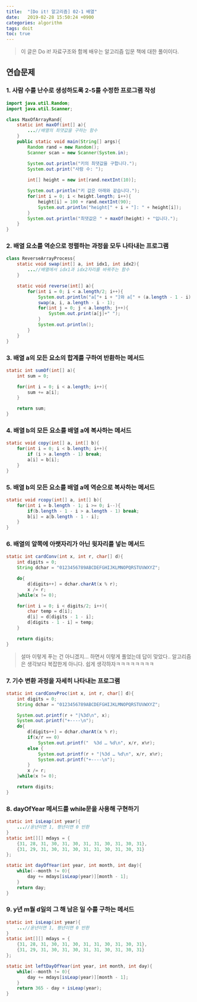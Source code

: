 ```yaml
---
title:  "[Do it! 알고리즘] 02-1 배열"
date:   2019-02-28 15:50:24 +0900
categories: algorithm
tags: doit
toc: true
---
```


> 이 글은 Do it! 자료구조와 함께 배우는 알고리즘 입문 책에 대한 풀이이다.

## 연습문제 

### 1. 사람 수를 난수로 생성하도록 2-5를 수정한 프로그램 작성

```java
import java.util.Random;
import java.util.Scanner;

class MaxOfArrayRand{
	static int maxOf(int[] a){
		...//배열의 최댓값을 구하는 함수
	}
	public static void main(String[] args){
		Random rand = new Random();
		Scanner scan = new Scanner(System.in);

		System.out.println("키의 최댓값을 구합니다.");
		System.out.print("사람 수: ");
		
		int[] height = new int[rand.nextInt(10)];

		System.out.println("키 값은 아래와 같습니다.");
		for(int i = 0; i < height.length; i++){
			height[i] = 100 + rand.nextInt(90);
			System.out.println("height[" + i + "]: " + height[i]);
		}
		System.out.println("최댓값은 " + maxOf(height) + "입니다.");
	}
}
```

### 2. 배열 요소를 역순으로 정렬하는 과정을 모두 나타내는 프로그램

```java
class ReverseArrayProcess{
	static void swap(int[] a, int idx1, int idx2){
		...//배열에서 idx1과 idx2자리를 바꿔주는 함수
	}

	static void reverse(int[] a){
		for(int i = 0; i < a.length/2; i++){
			System.out.println("a["+ i + "]와 a[" + (a.length - 1 - i) + "]를 교환합니다.");
			swap(a, i, a.length - i - 1);
			for(int j = 0; j < a.length; j++){
				System.out.print(a[j]+" ");
			}
			System.out.println();
		}
	}
}
```

### 3. 배열 a의 모든 요소의 합계를 구하여 반환하는 메서드

```java
static int sumOf(int[] a){
	int sum = 0;

	for(int i = 0; i < a.length; i++){
		sum += a[i];
	}

	return sum;
}
```

### 4. 배열 b의 모든 요소를 배열 a에 복사하는 메서드

```java
static void copy(int[] a, int[] b){
	for(int i = 0; i < b.length; i++){
		if (i > a.length - 1) break;
		a[i] = b[i];
	}
}
```

### 5. 배열 b의 모든 요소를 배열 a에 역순으로 복사하는 메서드

```java
static void rcopy(int[] a, int[] b){
	for(int i = b.length - 1; i >= 0; i--){
		if(b.length - 1 - i > a.length - 1) break;
		b[i] = a[b.length - 1 - i];
	}
}
```

### 6. 배열의 앞쪽에 아랫자리가 아닌 윗자리를 넣는 메서드

```java
static int cardConv(int x, int r, char[] d){
	int digits = 0;
	String dchar = "0123456789ABCDEFGHIJKLMNOPQRSTUVWXYZ";

	do{
		d[digits++] = dchar.charAt(x % r);
		x /= r;
	}while(x != 0);

	for(int i = 0; i < digits/2; i++){
		char temp = d[i];
		d[i] = d[digits - 1 - i];
		d[digits - 1 - i] = temp;
	}

	return digits;
}
```

> 설마 이렇게 푸는 건 아니겠지... 하면서 이렇게 풀었는데 답이 맞았다..
알고리즘은 생각보다 복잡한게 아니다. 쉽게 생각하자ㅋㅋㅋㅋㅋㅋㅋㅋ

### 7. 기수 변환 과정을 자세히 나타내는 프로그램

```java
static int cardConvProc(int x, int r, char[] d){
	int digits = 0;
	String dchar = "0123456789ABCDEFGHIJKLMNOPQRSTUVWXYZ";

	System.out.printf(r + "|%3d\n", x);
	System.out.printf("+----\n");
	do{
		d[digits++] = dchar.charAt(x % r);
		if(x/r == 0)
			System.out.printf("  %3d … %d\n", x/r, x%r);
		else {
			System.out.printf(r + "|%3d … %d\n", x/r, x%r);
			System.out.printf("+----\n");
		}
		x /= r;
	}while(x != 0);

	return digits;
}
```

### 8. dayOfYear 메서드를 while문을 사용해 구현하기

```java
static int isLeap(int year){
	...//윤년이면 1, 평년이면 0 반환
}
static int[][] mdays = {
	{31, 28, 31, 30, 31, 30, 31, 31, 30, 31, 30, 31},
	{31, 29, 31, 30, 31, 30, 31, 31, 30, 31, 30, 31}
};

static int dayOfYear(int year, int month, int day){
	while(--month != 0){
		day += mdays[isLeap(year)][month - 1];
	}
	return day;
}
```

### 9. y년 m월 d일의 그 해 남은 일 수를 구하는 메서드

```java
static int isLeap(int year){
	...//윤년이면 1, 평년이면 0 반환
}
static int[][] mdays = {
	{31, 28, 31, 30, 31, 30, 31, 31, 30, 31, 30, 31},
	{31, 29, 31, 30, 31, 30, 31, 31, 30, 31, 30, 31}
};

static int leftDayOfYear(int year, int month, int day){
	while(--month != 0){
		day += mdays[isLeap(year)][month - 1];
	}
	return 365 - day + isLeap(year);
}
```